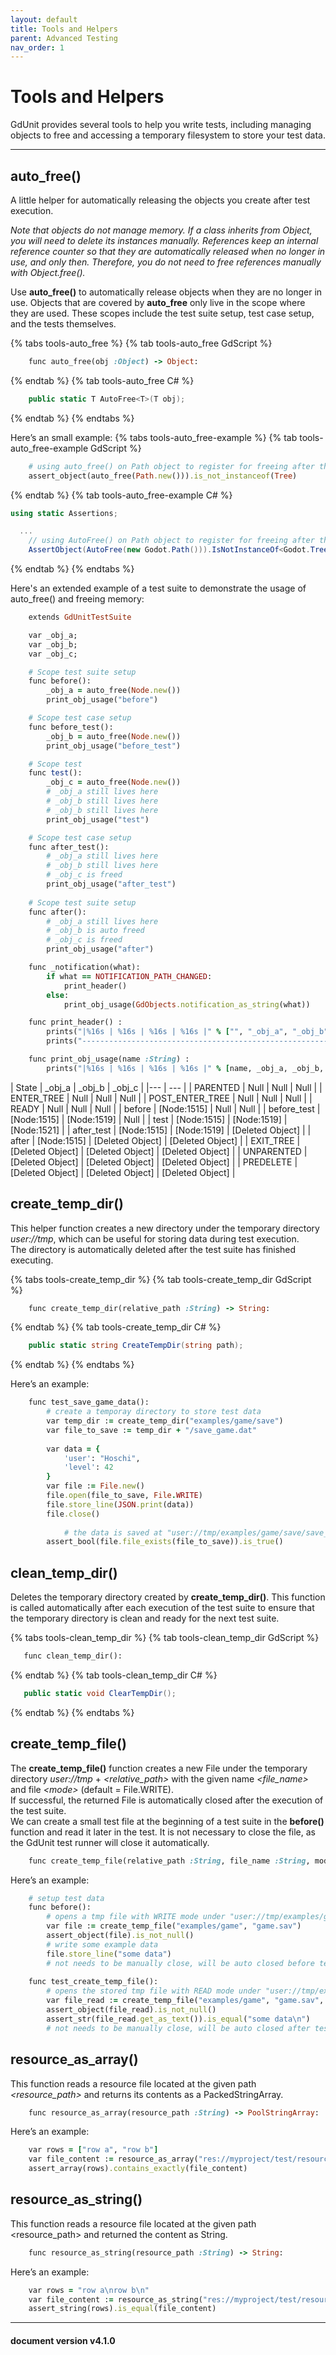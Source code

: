 ```yaml
---
layout: default
title: Tools and Helpers
parent: Advanced Testing
nav_order: 1
---
```


# Tools and Helpers

GdUnit provides several tools to help you write tests, including managing objects to free and accessing a temporary filesystem to store your test data.

---

## auto_free()

A little helper for automatically releasing the objects you create after test execution.

*Note that objects do not manage memory. If a class inherits from Object, you will need to delete its instances manually.*
*References keep an internal reference counter so that they are automatically released when no longer in use, and only then. Therefore, you do not need to free references manually with Object.free().*

Use **auto_free()** to automatically release objects when they are no longer in use.
Objects that are covered by **auto_free** only live in the scope where they are used. These scopes include the test suite setup, test case setup, and the tests themselves.

{% tabs tools-auto_free %}
{% tab tools-auto_free GdScript %}

```ruby
    func auto_free(obj :Object) -> Object:
```

{% endtab %}
{% tab tools-auto_free C# %}

```cs
    public static T AutoFree<T>(T obj);
```

{% endtab %}
{% endtabs %}

Here’s an small example:
{% tabs tools-auto_free-example %}
{% tab tools-auto_free-example GdScript %}

```ruby
    # using auto_free() on Path object to register for freeing after the test is finished
    assert_object(auto_free(Path.new())).is_not_instanceof(Tree)
```

{% endtab %}
{% tab tools-auto_free-example C# %}

```cs
using static Assertions;

  ...
    // using AutoFree() on Path object to register for freeing after the test is finished
    AssertObject(AutoFree(new Godot.Path())).IsNotInstanceOf<Godot.Tree>();
```

{% endtab %}
{% endtabs %}

Here's an extended example of a test suite to demonstrate the usage of auto_free() and freeing memory:

```ruby
    extends GdUnitTestSuite

    var _obj_a;
    var _obj_b;
    var _obj_c;

    # Scope test suite setup
    func before():
        _obj_a = auto_free(Node.new())
        print_obj_usage("before")

    # Scope test case setup
    func before_test():
        _obj_b = auto_free(Node.new())
        print_obj_usage("before_test")

    # Scope test
    func test():
        _obj_c = auto_free(Node.new())
        # _obj_a still lives here
        # _obj_b still lives here
        # _obj_b still lives here
        print_obj_usage("test")

    # Scope test case setup
    func after_test():
        # _obj_a still lives here
        # _obj_b still lives here
        # _obj_c is freed
        print_obj_usage("after_test")
        
    # Scope test suite setup
    func after():
        # _obj_a still lives here
        # _obj_b is auto freed
        # _obj_c is freed
        print_obj_usage("after")

    func _notification(what):
        if what == NOTIFICATION_PATH_CHANGED:
            print_header()
        else:
            print_obj_usage(GdObjects.notification_as_string(what))

    func print_header() :
        prints("|%16s | %16s | %16s | %16s |" % ["", "_obj_a", "_obj_b", "_obj_c"])
        prints("----------------------------------------------------------------------------")

    func print_obj_usage(name :String) :
        prints("|%16s | %16s | %16s | %16s |" % [name, _obj_a, _obj_b, _obj_c])
```

|        State    |           _obj_a |           _obj_b |           _obj_c |
|--- | --- |
|        PARENTED |             Null |             Null |             Null |
|      ENTER_TREE |             Null |             Null |             Null |
| POST_ENTER_TREE |             Null |             Null |             Null |
|           READY |             Null |             Null |             Null |
|          before |      [Node:1515] |             Null |             Null |
|     before_test |      [Node:1515] |      [Node:1519] |             Null |
|            test |      [Node:1515] |      [Node:1519] |      [Node:1521] |
|      after_test |      [Node:1515] |      [Node:1519] | [Deleted Object] |
|           after |      [Node:1515] | [Deleted Object] | [Deleted Object] |
|       EXIT_TREE | [Deleted Object] | [Deleted Object] | [Deleted Object] |
|      UNPARENTED | [Deleted Object] | [Deleted Object] | [Deleted Object] |
|       PREDELETE | [Deleted Object] | [Deleted Object] | [Deleted Object] |

## create_temp_dir()

This helper function creates a new directory under the temporary directory *user://tmp*, which can be useful for storing data during test execution.<br>
The directory is automatically deleted after the test suite has finished executing.

{% tabs tools-create_temp_dir %}
{% tab tools-create_temp_dir GdScript %}

```ruby
    func create_temp_dir(relative_path :String) -> String:
```

{% endtab %}
{% tab tools-create_temp_dir C# %}

```cs
    public static string CreateTempDir(string path);
```

{% endtab %}
{% endtabs %}

Here’s an example:

```ruby
    func test_save_game_data():
        # create a temporay directory to store test data
        var temp_dir := create_temp_dir("examples/game/save")
        var file_to_save := temp_dir + "/save_game.dat"
        
        var data = {
            'user': "Hoschi",
            'level': 42
        }
        var file := File.new()
        file.open(file_to_save, File.WRITE)
        file.store_line(JSON.print(data))
        file.close()
        
            # the data is saved at "user://tmp/examples/game/save/save_game.dat"
        assert_bool(file.file_exists(file_to_save)).is_true()
```

## clean_temp_dir()

Deletes the temporary directory created by **create_temp_dir()**. This function is called automatically after each execution of the test suite to ensure that the temporary directory is clean and ready for the next test suite.

{% tabs tools-clean_temp_dir %}
{% tab tools-clean_temp_dir GdScript %}

```ruby
   func clean_temp_dir():
```

{% endtab %}
{% tab tools-clean_temp_dir C# %}

```cs
   public static void ClearTempDir();
```

{% endtab %}
{% endtabs %}

## create_temp_file()

The **create_temp_file()** function creates a new File under the temporary directory *user://tmp* + *\<relative_path\>* with the given name *\<file_name\>* and file *\<mode\>* (default = File.WRITE).<br>
If successful, the returned File is automatically closed after the execution of the test suite.<br>
We can create a small test file at the beginning of a test suite in the **before()** function and read it later in the test. It is not necessary to close the file, as the GdUnit test runner will close it automatically.

```ruby
    func create_temp_file(relative_path :String, file_name :String, mode :=File.WRITE) -> File:
```

Here’s an example:

```ruby
    # setup test data
    func before():
        # opens a tmp file with WRITE mode under "user://tmp/examples/game/game.sav" (auto closed)
        var file := create_temp_file("examples/game", "game.sav")
        assert_object(file).is_not_null()
        # write some example data
        file.store_line("some data")
        # not needs to be manually close, will be auto closed before test execution
        
    func test_create_temp_file():
        # opens the stored tmp file with READ mode under "user://tmp/examples/game/game.sav" (auto closed)
        var file_read := create_temp_file("examples/game", "game.sav", File.READ)
        assert_object(file_read).is_not_null()
        assert_str(file_read.get_as_text()).is_equal("some data\n")
        # not needs to be manually close, will be auto closed after test suite execution
```

## resource_as_array()

This function reads a resource file located at the given path *\<resource_path\>* and returns its contents as a PackedStringArray.

```ruby
    func resource_as_array(resource_path :String) -> PoolStringArray:
```

Here’s an example:

```ruby
    var rows = ["row a", "row b"]
    var file_content := resource_as_array("res://myproject/test/resources/TestRows.txt")
    assert_array(rows).contains_exactly(file_content)
```

## resource_as_string()

This function reads a resource file located at the given path \<resource_path\> and returned the content as String.

```ruby
    func resource_as_string(resource_path :String) -> String:
```

Here’s an example:

```ruby
    var rows = "row a\nrow b\n"
    var file_content := resource_as_string("res://myproject/test/resources/TestRows.txt")
    assert_string(rows).is_equal(file_content)
```

---
<h4> document version v4.1.0 </h4>
